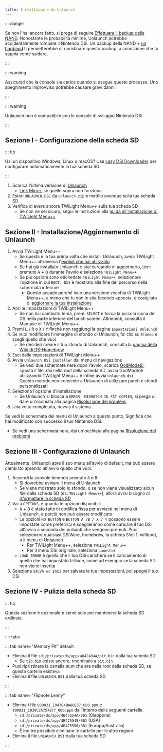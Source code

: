 ```yaml
---
title: Installazione di Unlaunch
---
```


::: danger

Se non l'hai ancora fatto, si prega di seguire [Effettuare il backup della NAND](dumping-nand.html). Nonostante le probabilità minime, Unlaunch potrebbe accidentalmente rompere il Nintendo DSi. Un backup della NAND + [un hardmod](https://wiki.ds-homebrew.com/ds-index/hardmod) ti permetterebbe di ripristinare questo backup, a condizione che tu sappia come saldare.

:::

::: warning

Assicurati che la console sia carica quando si esegue questo processo. Uno spegnimento improvviso potrebbe causare gravi danni.

:::

::: warning

Unlaunch non è compatibile con le console di sviluppo Nintendo DSi.

:::

## Sezione I - Configurazione della scheda SD

::: tip

Usi un dispositivo Windows, Linux o macOS? Usa [Lazy DSi Downloader](lazy-dsi-downloader.html) per configurare automaticamente la tua scheda SD.

:::

1. Scarica l'ultima versione di [Unlaunch](https://problemkaputt.de/unlaunch.zip)
   - [Link Mirror](https://web.archive.org/web/20201112031436/https://problemkaputt.de/unlaunch.zip), se quello sopra non funziona
1. Estrai `UNLAUNCH.DSI` da `unlaunch.zip` e mettilo ovunque sulla tua scheda SD
1. Verifica di avere ancora TWiLight Menu++ sulla tua scheda SD
   - Se non ne sei sicuro, segui le instruzioni alla [guida all'installazione di TWiLight Menu++](https://wiki.ds-homebrew.com/twilightmenu/installing-dsi)

## Sezione II - Installazione/Aggiornamento di Unlaunch

1. Avvia TWiLight Menu++
   - Se questa è la tua prima volta che installi Unlaunch, avvia TWiLight Menu++ attraverso l'[exploit che hai utilizzato](launching-the-exploit.html)
   - Se hai già installato Unlaunch e stai cercando di aggiornarlo, tieni premuto <kbd class="face">A</kbd> + <kbd class="face">B</kbd> durante l'avvio e seleziona `TWiLight Menu++`
   - Se più opzioni sono etichettate `TWiLight Menu++`, selezionare l'opzione in cui `BOOT. NDS` è mostrato alla fine del percorso nella schermata inferiore
      - Questo accade perché haio una versione vecchia di TWiLight Menu++, a meno che tu non lo stia facendo apposta, è cosigliato di [aggiornare la tua installazione](https://wiki.ds-homebrew.com/twilightmenu/updating-dsi)
1. Apri le impostazioni di TWiLight Menu++
   - Se non hai cambiato tema, premi `SELECT` e tocca la piccola icona del DS nella parte inferiore del touch screen. Altrimenti, consulta il Manuale di TWiLight Menu++
1. Premi <kbd class="l">L</kbd> / <kbd class="r">R</kbd> o <kbd class="face">X</kbd> / <kbd class="face">Y</kbd> finché non raggiungi la pagina `Impostazioni Unlaunch`
1. Se vuoi modificare l'immagine di sfondo di Unlaunch, fai clic su `Sfondo` e scegli quello che vuoi
   - Se desideri creare il tuo sfondo di Unlaunch, consulta la [pagina della Wiki di DS-Homebrew](https://wiki.ds-homebrew.com/twilightmenu/custom-unlaunch-backgrounds)
1. Esci dalle impostazioni di TWiLight Menu++
1. Avvia `Unlaunch DSi Installer` dal menu di navigazione
   - Se vedi due schermate nere dopo l'avvio, scarica [GodMode9i](https://github.com/DS-Homebrew/GodMode9i/releases), sposta il file .dsi nella root della scheda SD, avvia GodMode9i utilizzando TWiLight Menu++ e infine avvia `Unlaunch.dsi`    
     Questo metodo non consente a Unlaunch di utilizzare patch e sfondi personalizzati
1. Seleziona l'opzione d'installazione
   - Se Unlaunch si blocca a `ERROR: MISMATCH IN FAT COPIES`, si prega di dare un'occhiata alla pagina [Risoluzione dei problemi](troubleshooting.html)
1. Una volta completato, riavvia il sistema

Se vedi la schermata del menu di Unlaunch a questo punto, Significa che hai modificato con successo il tuo Nintendo DSi.
- Se vedi una schermata nera, dai un'occhiata alla pagina [Risoluzione dei problemi](troubleshooting.html)

## Sezione III - Configurazione di Unlaunch

Attualmente, Unlaunch apre il suo menu all'avvio di default, ma può essere cambiato aprendo all'avvio quello che vuoi.

1. Accendi la console tenendo premuto <kbd class="face">A</kbd> e <kbd class="face">B</kbd>
   - Si dovrebbe avviare il menu di Unlaunch
   - Se viene mostrato solo lo sfondo, o se non viene visualizzato alcun file dalla scheda SD (es. `TWiLight Menu++`), allora avrai bisogno di [riformattare la scheda SD](sd-card-setup.html)
1. Vai a `OPTIONS`, e guarda le opzioni disponibili
   - <kbd class="face">A</kbd> + <kbd class="face">B</kbd> è stato fatto in codifica fissa per avviarsi nel menu di Unlaunch, e perciò non può essere modificato
   - Le opzioni `NO BUTTON` e `BUTTON A /B / X / Y` possono essere impostate come preferisci e sceglieranno come caricare il tuo DSi all'avvio a seconda dei pulsanti che vengono premuti. Puoi selezionare qualsiasi DSiWare, homebrew, la scheda Slot-1, wifiboot, o il menu di Unlaunch
      - Per TWiLight Menu++, seleziona  `TWiLight Menu++`
      - Per il menu DSi originale, seleziona `Launcher`
   - `LOAD ERROR` è quello che il tuo DSi caricherà se il caricamento di quello che hai impostato fallisce, come ad esempio se la scheda SD non viene inserita
1. Seleziona `SALVA ed ESCI` per salvare le tue impostazioni, poi spegni il tuo DSi

## Sezione IV - Pulizia della scheda SD

::: tip

Questa sezione è opzionale e serve solo per mantenere la scheda SD ordinata.

:::

:::: tabs

::: tab name="Memory Pit" default

- Elimina il file `sd:/private/ds/app/484E494A/pit.bin` dalla tua scheda SD
   - Se `tip.bin` esiste ancora, rinominalo a `pit.bin`
- Puoi ripristinare la cartella `DCIM` che era nella root della scheda SD, se questa cartella esisteva
- Elimina il file `UNLAUNCH.DSI` dalla tua scheda SD

:::

::: tab name="Flipnote Lenny"

- Elimina i file `800031_104784BAB6B57_000.ppm` e `T00031_1038C2A757B77_000.ppm` dall'interno delle seguenti cartelle:
   - `sd:/private/ds/app/4B47554A/001` (Giappone)
   - `sd:/private/ds/app/4B475545/001` (USA)
   - `sd:/private/ds/app/4B475556/001` (Europa/Australia)
   - È inoltre possibile eliminare le cartelle per le altre regioni
- Elimina il file `UNLAUNCH.DSI` dalla tua scheda SD

:::
